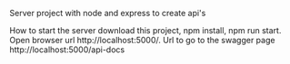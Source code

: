 Server project with node and express to create api's

How to start the server
download this project, npm install, npm run start. Open browser url http://localhost:5000/. Url to go to the swagger page http://localhost:5000/api-docs
